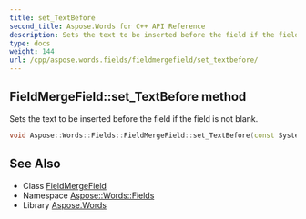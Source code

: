 ```yaml
---
title: set_TextBefore
second_title: Aspose.Words for C++ API Reference
description: Sets the text to be inserted before the field if the field is not blank.
type: docs
weight: 144
url: /cpp/aspose.words.fields/fieldmergefield/set_textbefore/
---
```

## FieldMergeField::set_TextBefore method


Sets the text to be inserted before the field if the field is not blank.

```cpp
void Aspose::Words::Fields::FieldMergeField::set_TextBefore(const System::String &value)
```

## See Also

* Class [FieldMergeField](../)
* Namespace [Aspose::Words::Fields](../../)
* Library [Aspose.Words](../../../)
